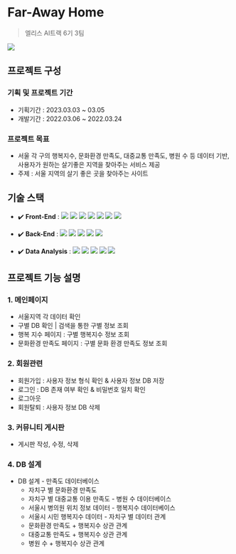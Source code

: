 # Far-Away Home
> 엘리스 AI트랙 6기 3팀
<img src="https://user-images.githubusercontent.com/57275302/228443860-4897b116-13bb-48e0-8191-4a0eac10d711.png">

## 프로젝트 구성 

  ### 기획 및 프로젝트 기간
  
  - 기획기간 : 2023.03.03 ~ 03.05
  - 개발기간 : 2022.03.06 ~ 2022.03.24
  
  ### 프로젝트 목표
  - 서울 각 구의 행복지수, 문화환경 만족도, 대중교통 만족도, 병원 수 등 데이터 기반, 사용자가 원하는 살기좋은 지역을 찾아주는 서비스 제공
  - 주제 : 서울 지역의 살기 좋은 곳을 찾아주는 사이트



## 기술 스택
  - :heavy_check_mark: **Front-End** : <img src="https://img.shields.io/badge/html5-E34F26?style=flat-square&logo=html5&logoColor=white"> <img src="https://img.shields.io/badge/css-1572B6?style=flat-square&logo=css3&logoColor=white"> <img src="https://img.shields.io/badge/JavaScript-808000?style=flat-square&logo=JavaScript&logoColor=white%22/%3E/"> <img src="https://img.shields.io/badge/React-20232A?style=flat-square&logo=react&logoColor=61DAFB"> <img src="https://img.shields.io/badge/figma-%23F24E1E.svg?style=flat-square&logo=figma&logoColor=white"> <img src="https://img.shields.io/badge/-recharts-22B5BF?style=flat-square&logo=emotion&logoColor=white"> <img src="https://img.shields.io/badge/Axios-5A29E4?style=flat-square&logo=Axios&logoColor=white%#5A29E4">

 - :heavy_check_mark: **Back-End** : <img src="https://img.shields.io/badge/JavaScript-808000?style=flat-square&logo=JavaScript&logoColor=white%22/%3E/"> <img src="https://img.shields.io/badge/Node.js-43853D?style=flat-square&logo=node.js&logoColor=white"> <img src="https://img.shields.io/badge/JSONWebTokens-ff0000?style=flat-square&logo=JSONWebTokens&logoColor=white%22/%3E"> <img src="https://img.shields.io/badge/MongoDB-47A248?style=flat-square&logo=MongoDB&logoColor=#47A248"> <img src="https://img.shields.io/badge/Express-000000?style=flat-square&logo=Express&logoColor=white">
  
  
  - :heavy_check_mark: **Data Analysis** : <img src="https://img.shields.io/badge/Python-14354C?style=flat-square&logo=python&logoColor=white"> <img src="https://img.shields.io/badge/numpy-%23013243.svg?style=flat-square&logo=numpy&logoColor=white"> <img src="https://img.shields.io/badge/pandas-%23150458.svg?style=flat-square&logo=pandas&logoColor=white"> <img src="https://img.shields.io/badge/Matplotlib-%23ffffff.svg?style=flat-square&logo=Matplotlib&logoColor=black"> <img src="https://img.shields.io/badge/jupyter-%23FA0F00.svg?style=flat-square&logo=jupyter&logoColor=white">


## 프로젝트 기능 설명 

   ### 1. 메인페이지 
   - 서울지역 각 데이터 확인
   - 구별 DB 확인 | 검색을 통한 구별 정보 조회  
   - 행복 지수 페이지 : 구별 행복지수 정보 조회 
   - 문화환경 만족도 페이지 : 구별 문화 환경 만족도 정보 조회 
  
   ### 2. 회원관련 
   - 회원가입 : 사용자 정보 형식 확인 & 사용자 정보 DB 저장
   - 로그인 : DB 존재 여부 확인 & 비밀번호 일치 확인 
   - 로그아웃 
   - 회원탈퇴 : 사용자 정보 DB 삭제 

   ### 3. 커뮤니티 게시판 
   - 게시판 작성, 수정, 삭제
   
   ### 4. DB 설계 
   - DB 설계
    - 만족도 데이터베이스
        - 자치구 별 문화환경 만족도
        - 자치구 별 대중교통 이용 만족도
    - 병원 수 데이터베이스
        - 서울시 병의원 위치 정보 데이터
    - 행복지수 데이터베이스
        - 서울시 시민 행복지수 데이터
    - 자치구 별 데이터 관계
        - 문화환경 만족도 + 행복지수 상관 관계
        - 대중교통 만족도 + 행복지수 상관 관계
        - 병원 수 + 행복지수 상관 관계
